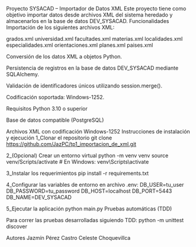 Proyecto SYSACAD – Importador de Datos XML
Este proyecto tiene como objetivo importar datos desde archivos XML del sistema heredado y almacenarlos en la base de datos DEV_SYSACAD.
 Funcionalidades
Importación de los siguientes archivos XML:


grados.xml
universidad.xml
facultades.xml
materias.xml
localidades.xml
especialidades.xml
orientaciones.xml
planes.xml
paises.xml


Conversión de los datos XML a objetos Python.


Persistencia de registros en la base de datos DEV_SYSACAD mediante SQLAlchemy.


Validación de identificadores únicos utilizando session.merge().


Codificación soportada: Windows-1252.


Requisitos
Python 3.10 o superior


Base de datos compatible (PostgreSQL)


Archivos XML con codificación Windows-1252
 Instrucciones de instalación y ejecución
1_Clonar el repositorio
git clone https://github.com/JazPC/tp1_importacion_de_xml.git

2_(Opcional) Crear un entorno virtual
python -m venv venv
source venv/Scripts/activate  # En Windows: venv\Scripts\activate

3_Instalar los requerimientos
pip install -r requirements.txt

4_Configurar las variables de entorno en archivo .env:
DB_USER=tu_user
DB_PASSWORD=tu_password
DB_HOST=localhost
DB_PORT=5443
DB_NAME=DEV_SYSACAD

5_Ejecutar la aplicación
python main.py
Pruebas automáticas (TDD)

Para correr las pruebas desarrolladas siguiendo TDD:
python -m unittest discover

Autores
Jazmín Pérez Castro
Celeste Choquevillca
